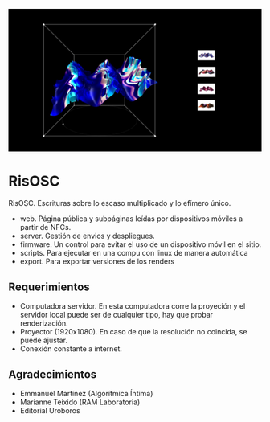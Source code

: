 ![Texto alternativo](assets/img/risosc4.jpg)

# RisOSC

RisOSC. Escrituras sobre lo escaso multiplicado y lo efímero único.

- web. Página pública y subpáginas leídas por dispositivos móviles a partir de NFCs. 
- server. Gestión de envios y despliegues. 
- firmware. Un control para evitar el uso de un dispositivo móvil en el sitio.
- scripts. Para ejecutar en una compu con linux de manera automática 
- export. Para exportar versiones de los renders 

## Requerimientos

- Computadora servidor. En esta computadora corre la proyeción y el servidor local puede ser de cualquier tipo, hay que probar renderización. 
- Proyector (1920x1080). En caso de que la resolución no coincida, se puede ajustar. 
- Conexión constante a internet. 

## Agradecimientos

- Emmanuel Martínez (Algorítmica Íntima)
- Marianne Teixido (RAM Laboratoria)
- Editorial Uroboros 
